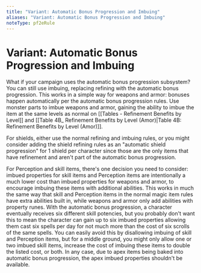 ```yaml
---
title: "Variant: Automatic Bonus Progression and Imbuing"
aliases: "Variant: Automatic Bonus Progression and Imbuing"
noteType: pf2eRule
---
```



# Variant: Automatic Bonus Progression and Imbuing
What if your campaign uses the automatic bonus progression subsystem? You can still use imbuing, replacing refining with the automatic bonus progression. This works in a simple way for weapons and armor: bonuses happen automatically per the automatic bonus progression rules. Use monster parts to imbue weapons and armor, gaining the ability to imbue the item at the same levels as normal on [[Tables - Refinement Benefits by Level]] and [[Table 4B_ Refinement Benefits by Level (Amor)|Table 4B: Refinement Benefits by Level (Amor)]].

For shields, either use the normal refining and imbuing rules, or you might consider adding the shield refining rules as an "automatic shield progression" for 1 shield per character since those are the only items that have refinement and aren't part of the automatic bonus progression.

For Perception and skill items, there's one decision you need to consider: imbued properties for skill items and Perception items are intentionally a much lower cost than imbued properties for weapons and armor, to encourage imbuing these items with additional abilities. This works in much the same way that skill and Perception items in the normal magic item rules have extra abilities built in, while weapons and armor only add abilities with property runes. With the automatic bonus progression, a character eventually receives six different skill potencies, but you probably don't want this to mean the character can gain up to six imbued properties allowing them cast six spells per day for not much more than the cost of six scrolls of the same spells. You can easily avoid this by disallowing imbuing of skill and Perception items, but for a middle ground, you might only allow one or two imbued skill items, increase the cost of imbuing these items to double the listed cost, or both. In any case, due to apex items being baked into automatic bonus progression, the apex imbued properties shouldn't be available.